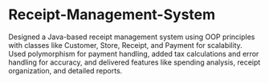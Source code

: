 # Receipt-Management-System
Designed a Java-based receipt management system using OOP principles with classes like Customer, Store, Receipt, and Payment for scalability. Used polymorphism for payment handling, added tax calculations and error handling for accuracy, and delivered features like spending analysis, receipt organization, and detailed reports.
